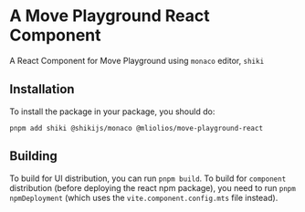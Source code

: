 # A Move Playground React Component

A React Component for Move Playground using `monaco` editor, `shiki`

## Installation

To install the package in your package, you should do:

```install
pnpm add shiki @shikijs/monaco @mliolios/move-playground-react
```



## Building

To build for UI distribution, you can run `pnpm build`. To build for `component` distribution (before deploying the react npm package),
you need to run `pnpm npmDeployment` (which uses the `vite.component.config.mts` file instead).
